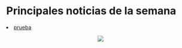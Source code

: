 # Principales noticias de la semana 

<!-- ## <span style="color:black">Nuevo malware sin archivos oculta shellcode en los registros de eventos de Windows</span> -->
<!--## <a href="https://dirtyc00n.github.io/news/newpost.md " title="ir a noticia" style="color:black">Nuevo malware sin archivos oculta shellcode en los registros de eventos de Windows.</a> <!-- &nbsp; ![image](/assets/icons/logomalware.png)--> <!-- &nbsp; ![image](/assets/icons/rsz_python-logo.png) -->

<li>
  <a href="https://dirtyc00n.github.io/news/newpost.md" class="h4 flip-title"><span>prueba</span></a>
  <time class="heading faded fine" datetime=""></time>
</li> 

<p align="center"><img src="https://dirtyc00n.github.io/assets/img/"></p>
